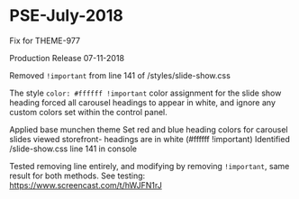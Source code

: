 # PSE-July-2018
Fix for THEME-977


Production Release  07-11-2018

Removed `!important` from line 141 of /styles/slide-show.css

The style `color: #ffffff !important` color assignment for the slide show heading forced all carousel headings to appear in white, and ignore any custom colors set within the control panel.

Applied base munchen theme
Set red and blue heading colors for carousel slides
viewed storefront- headings are in white (#ffffff !important)
Identified /slide-show.css line 141 in console

Tested removing line entirely, and modifying by removing `!important`, same result for both methods.
See testing: https://www.screencast.com/t/hWJFN1rJ
